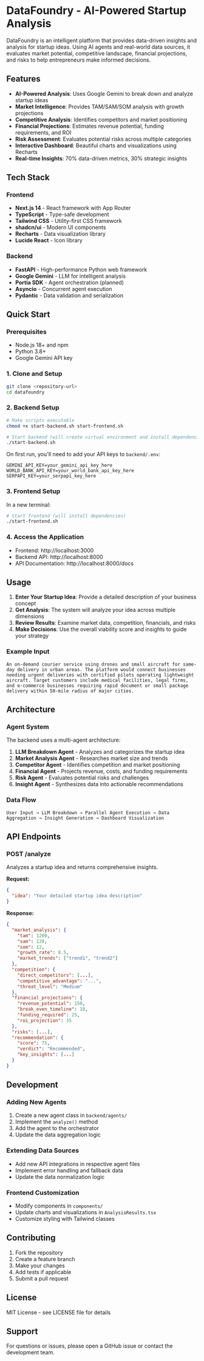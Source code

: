 # DataFoundry - AI-Powered Startup Analysis

DataFoundry is an intelligent platform that provides data-driven insights and analysis for startup ideas. Using AI agents and real-world data sources, it evaluates market potential, competitive landscape, financial projections, and risks to help entrepreneurs make informed decisions.

## Features

- **AI-Powered Analysis**: Uses Google Gemini to break down and analyze startup ideas
- **Market Intelligence**: Provides TAM/SAM/SOM analysis with growth projections
- **Competitive Analysis**: Identifies competitors and market positioning
- **Financial Projections**: Estimates revenue potential, funding requirements, and ROI
- **Risk Assessment**: Evaluates potential risks across multiple categories
- **Interactive Dashboard**: Beautiful charts and visualizations using Recharts
- **Real-time Insights**: 70% data-driven metrics, 30% strategic insights

## Tech Stack

### Frontend
- **Next.js 14** - React framework with App Router
- **TypeScript** - Type-safe development
- **Tailwind CSS** - Utility-first CSS framework
- **shadcn/ui** - Modern UI components
- **Recharts** - Data visualization library
- **Lucide React** - Icon library

### Backend
- **FastAPI** - High-performance Python web framework
- **Google Gemini** - LLM for intelligent analysis
- **Portia SDK** - Agent orchestration (planned)
- **Asyncio** - Concurrent agent execution
- **Pydantic** - Data validation and serialization

## Quick Start

### Prerequisites
- Node.js 18+ and npm
- Python 3.8+
- Google Gemini API key

### 1. Clone and Setup

```bash
git clone <repository-url>
cd datafoundry
```

### 2. Backend Setup

```bash
# Make scripts executable
chmod +x start-backend.sh start-frontend.sh

# Start backend (will create virtual environment and install dependencies)
./start-backend.sh
```

On first run, you'll need to add your API keys to `backend/.env`:

```env
GEMINI_API_KEY=your_gemini_api_key_here
WORLD_BANK_API_KEY=your_world_bank_api_key_here
SERPAPI_KEY=your_serpapi_key_here
```

### 3. Frontend Setup

In a new terminal:

```bash
# Start frontend (will install dependencies)
./start-frontend.sh
```

### 4. Access the Application

- Frontend: http://localhost:3000
- Backend API: http://localhost:8000
- API Documentation: http://localhost:8000/docs

## Usage

1. **Enter Your Startup Idea**: Provide a detailed description of your business concept
2. **Get Analysis**: The system will analyze your idea across multiple dimensions
3. **Review Results**: Examine market data, competition, financials, and risks
4. **Make Decisions**: Use the overall viability score and insights to guide your strategy

### Example Input

```
An on-demand courier service using drones and small aircraft for same-day delivery in urban areas. The platform would connect businesses needing urgent deliveries with certified pilots operating lightweight aircraft. Target customers include medical facilities, legal firms, and e-commerce businesses requiring rapid document or small package delivery within 50-mile radius of major cities.
```

## Architecture

### Agent System

The backend uses a multi-agent architecture:

1. **LLM Breakdown Agent** - Analyzes and categorizes the startup idea
2. **Market Analysis Agent** - Researches market size and trends
3. **Competitor Agent** - Identifies competition and market positioning
4. **Financial Agent** - Projects revenue, costs, and funding requirements
5. **Risk Agent** - Evaluates potential risks and challenges
6. **Insight Agent** - Synthesizes data into actionable recommendations

### Data Flow

```
User Input → LLM Breakdown → Parallel Agent Execution → Data Aggregation → Insight Generation → Dashboard Visualization
```

## API Endpoints

### POST /analyze
Analyzes a startup idea and returns comprehensive insights.

**Request:**
```json
{
  "idea": "Your detailed startup idea description"
}
```

**Response:**
```json
{
  "market_analysis": {
    "tam": 1200,
    "sam": 120,
    "som": 12,
    "growth_rate": 8.5,
    "market_trends": ["trend1", "trend2"]
  },
  "competition": {
    "direct_competitors": [...],
    "competitive_advantage": "...",
    "threat_level": "Medium"
  },
  "financial_projections": {
    "revenue_potential": 150,
    "break_even_timeline": 18,
    "funding_required": 25,
    "roi_projection": 35
  },
  "risks": [...],
  "recommendation": {
    "score": 75,
    "verdict": "Recommended",
    "key_insights": [...]
  }
}
```

## Development

### Adding New Agents

1. Create a new agent class in `backend/agents/`
2. Implement the `analyze()` method
3. Add the agent to the orchestrator
4. Update the data aggregation logic

### Extending Data Sources

- Add new API integrations in respective agent files
- Implement error handling and fallback data
- Update the data normalization logic

### Frontend Customization

- Modify components in `components/`
- Update charts and visualizations in `AnalysisResults.tsx`
- Customize styling with Tailwind classes

## Contributing

1. Fork the repository
2. Create a feature branch
3. Make your changes
4. Add tests if applicable
5. Submit a pull request

## License

MIT License - see LICENSE file for details

## Support

For questions or issues, please open a GitHub issue or contact the development team.